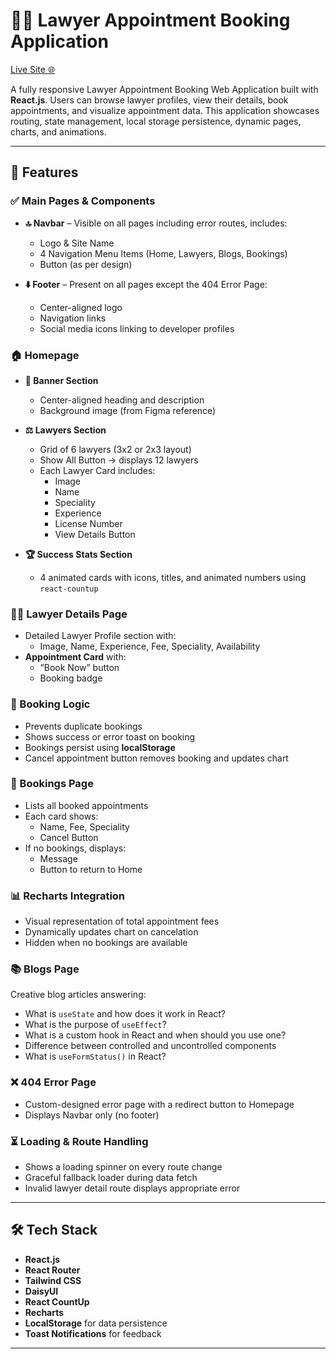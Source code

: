 # 🧑‍⚖️ Lawyer Appointment Booking Application

[Live Site 🌐](https://resplendent-liger-5baaa9.netlify.app/)

A fully responsive Lawyer Appointment Booking Web Application built with **React.js**. Users can browse lawyer profiles, view their details, book appointments, and visualize appointment data. This application showcases routing, state management, local storage persistence, dynamic pages, charts, and animations.

---

## 🚀 Features

### ✅ Main Pages & Components

- **🔝 Navbar** – Visible on all pages including error routes, includes:
  - Logo & Site Name
  - 4 Navigation Menu Items (Home, Lawyers, Blogs, Bookings)
  - Button (as per design)

- **⬇️ Footer** – Present on all pages except the 404 Error Page:
  - Center-aligned logo
  - Navigation links
  - Social media icons linking to developer profiles

### 🏠 Homepage

- **📢 Banner Section**
  - Center-aligned heading and description
  - Background image (from Figma reference)

- **⚖️ Lawyers Section**
  - Grid of 6 lawyers (3x2 or 2x3 layout)
  - Show All Button → displays 12 lawyers
  - Each Lawyer Card includes:
    - Image
    - Name
    - Speciality
    - Experience
    - License Number
    - View Details Button

- **🏆 Success Stats Section**
  - 4 animated cards with icons, titles, and animated numbers using `react-countup`

### 👨‍⚖️ Lawyer Details Page

- Detailed Lawyer Profile section with:
  - Image, Name, Experience, Fee, Speciality, Availability
- **Appointment Card** with:
  - “Book Now” button
  - Booking badge

### 🧾 Booking Logic

- Prevents duplicate bookings
- Shows success or error toast on booking
- Bookings persist using **localStorage**
- Cancel appointment button removes booking and updates chart

### 📅 Bookings Page

- Lists all booked appointments
- Each card shows:
  - Name, Fee, Speciality
  - Cancel Button
- If no bookings, displays:
  - Message
  - Button to return to Home

### 📊 Recharts Integration

- Visual representation of total appointment fees
- Dynamically updates chart on cancelation
- Hidden when no bookings are available

### 📚 Blogs Page

Creative blog articles answering:

- What is `useState` and how does it work in React?
- What is the purpose of `useEffect`?
- What is a custom hook in React and when should you use one?
- Difference between controlled and uncontrolled components
- What is `useFormStatus()` in React?

### ❌ 404 Error Page

- Custom-designed error page with a redirect button to Homepage
- Displays Navbar only (no footer)

### ⏳ Loading & Route Handling

- Shows a loading spinner on every route change
- Graceful fallback loader during data fetch
- Invalid lawyer detail route displays appropriate error

---

## 🛠️ Tech Stack

- **React.js**
- **React Router**
- **Tailwind CSS**
- **DaisyUI**
- **React CountUp**
- **Recharts**
- **LocalStorage** for data persistence
- **Toast Notifications** for feedback

---

 
